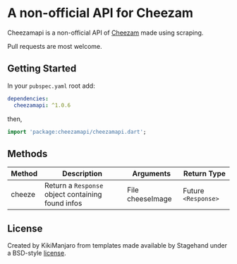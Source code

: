 # A non-official API for Cheezam

Cheezamapi is a non-official API of [Cheezam](https://www.cheezam.fr/) made using scraping.

Pull requests are most welcome.

## Getting Started

In your `pubspec.yaml` root add:

```yaml
dependencies:
  cheezamapi: ^1.0.6
```

then,

```dart
import 'package:cheezamapi/cheezamapi.dart';
```

## Methods

| Method | Description | Arguments | Return Type
|---|---|---|---|
| cheeze | Return a `Response` object containing found infos | File cheeseImage | Future `<Response>` |

## License

Created by KikiManjaro from templates made available by Stagehand under a BSD-style
[license](https://github.com/dart-lang/stagehand/blob/master/LICENSE).